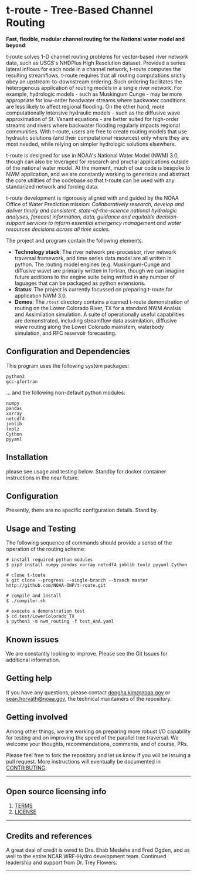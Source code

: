 # t-route - Tree-Based Channel Routing 

**Fast, flexible, modular channel routing for the National water model and beyond**:  

t-route solves 1-D channel routing problems for vector-based river network data, such as USGS's NHDPlus High Resolution dataset. Provided a series lateral inflows for each node in a channel network, t-route computes the resulting streamflows. t-route requires that all routing computations srictly obey an upstream-to-downstream ordering. Such ordering facilitates the heterogenous application of routing models in a single river network. For example, hydrologic models - such as Muskingum Cunge - may be more appropriate for low-order headwater streams where backwater conditions are less likely to affect regional flooding. On the other hand, more computationally intensive hydraulic models - such as the diffusive wave approximation of St. Venant equations - are better suited for high-order streams and rivers where backwater flooding regularly impacts regional communities. With t-route, users are free to create routing models that use hydraulic solutions (and their computational resources) only where they are most needed, while relying on simpler hydrologic solutions elsewhere. 

t-route is designed for use in NOAA's National Water Model (NWM) 3.0, though can also be leveraged for research and practial applications outside of the national water model. At the moment, much of our code is bespoke to NWM application, and we are constantly working to generisize and abstract the core utilities of the codebase so that t-route can be used with any standarized network and forcing data.

t-route development is rigorously aligned with and guided by the NOAA Office of Water Prediction mission: *Collaboratively research, develop and deliver timely and consistent, state-of-the-science national hydrologic analyses, forecast information, data, guidance and equitable decision-support services to inform essential emergency management and water resources decisions across all time scales.*  

The project and program contain the following elements. 
  - **Technology stack**: The river network pre-processor, river network traversal framework, and time series data model are all written in python. The routing model engines (e.g. Muskingum-Cunge and diffusive wave) are primarily written in fortran, though we can imagine future additions to the engine suite being writted in any number of laguages that can be packaged as python extensions. 
  - **Status**:  The project is currently focussed on preparing t-route for application NWM 3.0.
  - **Demos**: The `/test` directory contains a canned t-route demonstration of routing on the Lower Colorado River, TX for a standard NWM Analsis and Assimilation simulation. A suite of operationally useful capabilities are demonstrated, including streamflow data assimilation, diffusive wave routing along the Lower Colorado mainstem, waterbody simulation, and RFC reservoir forecasting. 

## Configuration and Dependencies

This program uses the following system packages:
```
python3
gcc-gfortran
```

... and the following non-default python modules:
``` 
numpy 
pandas 
xarray 
netcdf4 
joblib
toolz
Cython
pyyaml
```

## Installation

please see usage and testing below. Standby for docker container instructions in the near future.

## Configuration

Presently, there are no specific configuration details. Stand by.

## Usage and Testing
The following sequence of commands should provide a sense of the operation of the routing scheme:

```
# install required python modules
$ pip3 install numpy pandas xarray netcdf4 joblib toolz pyyaml Cython

# clone t-toute
$ git clone --progress --single-branch --branch master http://github.com/NOAA-OWP/t-route.git

# compile and install
$ ./compiler.sh

# execute a demonstration test
$ cd test/LowerColorado_TX
$ python3 -m nwm_routing -f test_AnA.yaml
```

## Known issues

We are constantly looking to improve. Please see the Git Issues for additional information.

## Getting help

If you have any questions, please contact dongha.kim@noaa.gov or sean.horvath@noaa.gov, the technical maintainers of the repository. 

## Getting involved

Among other things, we are working on preparing more robust I/O capability for testing and on improving the speed of the parallel tree traversal. We welcome your thoughts, recommendations, comments, and of course, PRs. 

Please feel free to fork the repository and let us know if you will be issuing a pull request. 
More instructions will eventually be documented in [CONTRIBUTING](contributing.md).


----

## Open source licensing info
1. [TERMS](TERMS.md)
2. [LICENSE](LICENSE)


----

## Credits and references

A great deal of credit is owed to Drs. Ehab Meslehe and Fred Ogden, and as well to the entire NCAR WRF-Hydro development team. Continued leadership and support from Dr. Trey Flowers.

----
